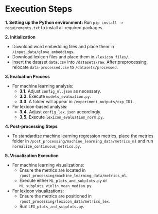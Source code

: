 # Execution Steps
**1. Setting up the Python environment:** Run `pip install -r requirements.txt` to install all required packages.

**2. Initialization**
   - Download word embedding files and place them in `/input_data/glove_embeddings`.
   - Download lexicon files and place them in `/lexicon_files/`.
   - Insert the dataset `data.csv` into `/datasets/raw`. After preprocessing, relocate `data-processed.csv` to `/datasets/processed`.

**3. Evaluation Process**
   - For machine learning analysis:
     - **3.1.** Adjust `config_ml.json` as necessary.
     - **3.2.** Execute `models_evaluation.py`.
     - **3.3.** A folder will appear in `/experiment_outputs/exp_ID1`.
   - For lexicon-based analysis:
     - **3.4.** Adjust `config_lex.json` accordingly.
     - **3.5.** Execute `lexicon_evaluation_norm.py`.

**4. Post-processing Steps**
   - To standardize machine learning regression metrics, place the metrics folder in `/post_processing/machine_learning_data/metrics_ml` and run `normalize_continuous_metrics.py`.

**5. Visualization Execution**
   - For machine learning visualizations:
     - Ensure the metrics are located in `/post_processing/machine_learning_data/metrics_ml`.
     - Execute either `ML_plots_and_subplots.py` or `ML_subplots_violin_mean_median.py`.
   - For lexicon visualizations:
     - Ensure the metrics are positioned in `/post_processing/lexicon_data/metrics_lex`.
     - Run `LEX_plots_and_subplots.py`.
